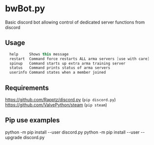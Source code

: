 bwBot.py
==========

Basic discord bot allowing control of dedicated server functions from discord 

## Usage
```c++
  help     Shows this message
  restart  Command force restarts ALL arma servers [use with care]
  spinup   Command starts up extra arma training server
  status   Command prints status of arma servers
  userinfo Command states when a member joined
```

## Requirements
https://github.com/Rapptz/discord.py (`pip discord.py`)
https://github.com/ValvePython/steam (`pip steam`)

## Pip use examples
python -m pip install --user discord.py
python -m pip install --user --upgrade discord.py
